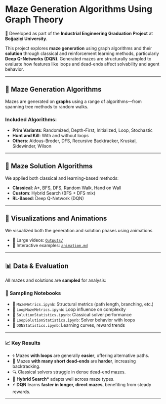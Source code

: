 # Maze Generation Algorithms Using Graph Theory

📌 Developed as part of the **Industrial Engineering Graduation Project** at **Boğaziçi University**.

This project explores **maze generation** using graph algorithms and their **solution** through classical and reinforcement learning methods, particularly **Deep Q-Networks (DQN)**. Generated mazes are structurally sampled to evaluate how features like loops and dead-ends affect solvability and agent behavior.

---

## 🧩 Maze Generation Algorithms

Mazes are generated on **graphs** using a range of algorithms—from spanning tree methods to random walks.

### Included Algorithms:
- **Prim Variants**: Randomized, Depth-First, Initialized, Loop, Stochastic  
- **Hunt and Kill**: With and without loops  
- **Others**: Aldous-Broder, DFS, Recursive Backtracker, Kruskal, Sidewinder, Wilson  

---

## 🎯 Maze Solution Algorithms

We applied both classical and learning-based methods:

- **Classical**: A*, BFS, DFS, Random Walk, Hand on Wall  
- **Custom**: Hybrid Search (BFS + DFS mix)  
- **RL-Based**: Deep Q-Network (DQN)

---

## 🎨 Visualizations and Animations

We visualized both the generation and solution phases using animations.  
- 📁 Large videos: [`Outputs/`](https://github.com/lmfaraday/Maze-Generation-Algorithms-Using-Graph-Theory/tree/main/MazeAnimations/Outputs)  
- 🧭 Interactive examples: [`animation.md`](MazeAnimations/animation.md)

---

## 📊 Data & Evaluation

All mazes and solutions are **sampled** for analysis:

### 📁 Sampling Notebooks
- 📘 `MazeMetrics.ipynb`: Structural metrics (path length, branching, etc.)  
- 📘 `LoopMazeMetrics.ipynb`: Loop influence on complexity  
- 📘 `SolutionStatistics.ipynb`: Classical solver performance  
- 📘 `LoopSolutionStatistics.ipynb`: Solver behavior with loops  
- 🤖 `DQNStatistics.ipynb`: Learning curves, reward trends

---

### 📈 Key Results

- 🌀 Mazes **with loops** are generally **easier**, offering alternative paths.  
- 🧱 Mazes **with many short dead-ends** are **harder**, increasing backtracking.  
- 🔍 Classical solvers struggle in dense dead-end mazes.  
- 🧭 **Hybrid Search\*** adapts well across maze types.  
- ⚡ **DQN** learns **faster in longer, direct mazes**, benefiting from steady rewards.

---